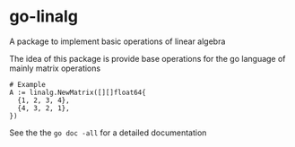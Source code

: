# go-linalg
A package to implement basic operations of linear algebra

The idea of this package is provide base operations for the go language of mainly matrix operations

```
# Example
A := linalg.NewMatrix([][]float64{
  {1, 2, 3, 4},
  {4, 3, 2, 1},
})
```

See the the `go doc -all` for a detailed documentation